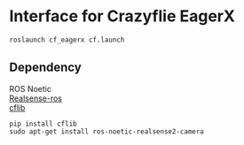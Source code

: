 # Interface for Crazyflie EagerX
```bash
roslaunch cf_eagerx cf.launch 
```

## Dependency 
ROS Noetic\
 [Realsense-ros](https://github.com/IntelRealSense/realsense-ros)\
 [cflib](https://github.com/bitcraze/crazyflie-lib-python/blob/master/docs/installation/install.md)
 
```angular2html
pip install cflib
sudo apt-get install ros-noetic-realsense2-camera
```